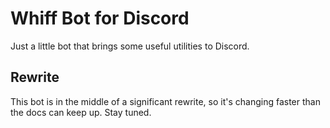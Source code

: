 # Whiff Bot for Discord

Just a little bot that brings some useful utilities to Discord.

## Rewrite

This bot is in the middle of a significant rewrite, so it's changing faster than the docs can keep up. Stay tuned.
